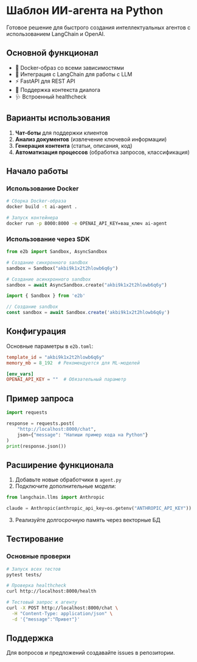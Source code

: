 # Шаблон ИИ-агента на Python

Готовое решение для быстрого создания интеллектуальных агентов с использованием LangChain и OpenAI.

## Основной функционал

- 🐳 Docker-образ со всеми зависимостями
- 🤖 Интеграция с LangChain для работы с LLM
- ⚡ FastAPI для REST API
- 🧠 Поддержка контекста диалога
- 🩺 Встроенный healthcheck

## Варианты использования

1. **Чат-боты** для поддержки клиентов
2. **Анализ документов** (извлечение ключевой информации)
3. **Генерация контента** (статьи, описания, код)
4. **Автоматизация процессов** (обработка запросов, классификация)

## Начало работы

### Использование Docker
```bash
# Сборка Docker-образа
docker build -t ai-agent .

# Запуск контейнера
docker run -p 8000:8000 -e OPENAI_API_KEY=ваш_ключ ai-agent
```

### Использование через SDK
```python
from e2b import Sandbox, AsyncSandbox

# Создание синхронного sandbox
sandbox = Sandbox("akbi9k1x2t2hlowb6q6y")

# Создание асинхронного sandbox
sandbox = await AsyncSandbox.create("akbi9k1x2t2hlowb6q6y")
```

```javascript
import { Sandbox } from 'e2b'

// Создание sandbox
const sandbox = await Sandbox.create('akbi9k1x2t2hlowb6q6y')
```

## Конфигурация

Основные параметры в `e2b.toml`:

```toml
template_id = "akbi9k1x2t2hlowb6q6y"
memory_mb = 8_192  # Рекомендуется для ML-моделей

[env_vars]
OPENAI_API_KEY = ""  # Обязательный параметр
```

## Пример запроса

```python
import requests

response = requests.post(
    "http://localhost:8000/chat",
    json={"message": "Напиши пример кода на Python"}
)
print(response.json())
```

## Расширение функционала

1. Добавьте новые обработчики в `agent.py`
2. Подключите дополнительные модели:
```python
from langchain.llms import Anthropic

claude = Anthropic(anthropic_api_key=os.getenv("ANTHROPIC_API_KEY"))
```
3. Реализуйте долгосрочную память через векторные БД

## Тестирование

### Основные проверки
```bash
# Запуск всех тестов
pytest tests/

# Проверка healthcheck
curl http://localhost:8000/health

# Тестовый запрос к агенту
curl -X POST http://localhost:8000/chat \
  -H "Content-Type: application/json" \
  -d '{"message":"Привет"}'
```

## Поддержка

Для вопросов и предложений создавайте issues в репозитории.